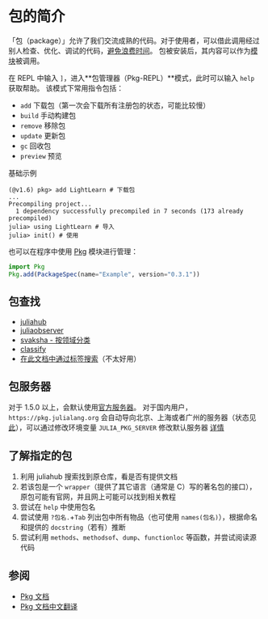 # 包的简介
「包（package）」允许了我们交流成熟的代码。对于使用者，可以借此调用经过别人检查、优化、调试的代码，[避免浪费时间](https://www.zhihu.com/question/407370305)。
包被安装后，其内容可以作为[模块](../../advanced/module.md)被调用。

在 REPL 中输入 `]`，进入**包管理器（Pkg-REPL）**模式，此时可以输入 `help` 获取帮助。
该模式下常用指令包括：
* `add` 下载包（第一次会下载所有注册包的状态，可能比较慢）
* `build` 手动构建包
* `remove` 移除包
* `update` 更新包
* `gc` 回收包
* `preview` 预览

基础示例
```julia-repl
(@v1.6) pkg> add LightLearn # 下载包
...
Precompiling project...
  1 dependency successfully precompiled in 7 seconds (173 already precompiled)
julia> using LightLearn # 导入
julia> init() # 使用
```

也可以在程序中使用 [Pkg](../../packages/pkg.md) 模块进行管理：
```jl
import Pkg
Pkg.add(PackageSpec(name="Example", version="0.3.1"))
```

## 包查找
* [juliahub](https://juliahub.com/lp/)
* [juliaobserver](https://juliaobserver.com/packages)
* [svaksha - 按领域分类](https://svaksha.github.io/Julia.jl/)
* [classify](classify.md)
* [在此文档中通过标签搜索](search.md)（不太好用）

## 包服务器
对于 1.5.0 以上，会默认使用[官方服务器](https://pkg.julialang.org)。
对于国内用户，`https://pkg.julialang.org` 会自动导向北京、上海或者广州的服务器（状态见[此](https://status.julialang.org/)），可以通过修改环境变量 `JULIA_PKG_SERVER` 修改默认服务器 [详情](https://discourse.juliacn.com/t/topic/2969)

## 了解指定的包
1. 利用 juliahub 搜索找到原仓库，看是否有提供文档
2. 若该包是一个 `wrapper`（提供了其它语言（通常是 C）写的著名包的接口），原包可能有官网，并且网上可能可以找到相关教程
3. 尝试在 `help` 中使用包名
4. 尝试使用 `?包名.`+`Tab` 列出包中所有物品（也可使用 `names(包名)`），根据命名和提供的 `docstring`（若有）推断
5. 尝试利用 `methods`、`methodsof`、`dump`、`functionloc` 等函数，并尝试阅读源代码

## 参阅
- [Pkg 文档](https://pkgdocs.julialang.org/v1/)
- [Pkg 文档中文翻译](https://cn.julialang.org/Pkg.jl/dev/)
